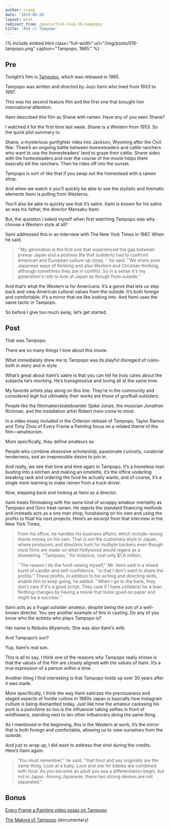 ```yaml
---
author: craig
date: '2019-05-28'
layout: post
redirect_from: /posts/film-club-19-tampopo/
title: '#19 // Tampopo'
---
```


{% include embed.html class="full-width" url="/img/posts/019-tampopo.png"
caption="Tampopo, 1985." %}

## Pre

Tonight’s film is [Tampopo](https://g.co/kgs/UjDpJs), which was released in 1985.

Tampopo was written and directed by Juzo Itami who lived from 1933 to 1997.

This was his second feature film and the first one that brought him international attention.

Itami described this film as Shane with ramen. Have any of you seen Shane?

I watched it for the first time last week. Shane is a Western from 1953. So the quick plot summary is:

Shane, a mysterious gunfighter rides into Jackson, Wyoming after the Civil War. There’s an ongoing battle between homesteaders and cattle ranchers who want to use the homesteaders’ land to graze their cattle. Shane sides with the homesteaders and over the course of the movie helps them basically kill the ranchers. Then he rides off into the sunset.

Tampopo is sort of like that if you swap out the homestead with a ramen shop.

And when we watch it you’ll quickly be able to see the stylistic and thematic elements Itami is pulling from Westerns.

You’ll also be able to quickly see that it’s satire. Itami is known for his satire as was his father, the director Mansaku Itami.

But, the question I asked myself when first watching Tampopo was why choose a Western style at all?

Itami addressed this in an interview with The New York Times in 1987. When he said,

> ''My generation is the first one that experienced the gap between prewar Japan and a postwar life that suddenly had to confront American and European culture up close, '' he said. ''We share pure Japanese ways of thinking and also Western and Christian thinking, although sometimes they are in conflict. So in a sense it's my generation's role to look at Japan as though from outside.''

And that’s what the Western is for Americans. It’s a genre that lets us step back and view American cultural values from the outside. It’s both foreign and comfortable. It’s a mirror that we like looking into. And Itami uses the same tactic in Tampopo.

So before I give too much away, let’s get started.

## Post

That was Tampopo.

There are so many things I love about this movie.

What immediately drew me to Tampopo was its playful disregard of rules–both in story and in style.

What’s great about Itami’s satire is that you can tell he truly cares about the subjects he’s mocking. He’s transgressive and loving all at the same time.

My favorite artists play along on this line. They’re in the community and considered legit but ultimately their works are those of goofball outsiders.

People like the filmmaker/skateboarder Spike Jonze, the musician Jonathan Richman, and the installation artist Robert Irwin come to mind.

In a video essay included in the Criterion release of Tampopo, Taylor Ramos and Tony Zhou of Every Frame a Painting focus on a related theme of the film––amateurism.

More specifically, they define amateurs as:

People who combine obsessive scholarship, passionate curiosity, curatorial tenderness, and an irrepressible desire to join in.

And really, we see that time and time again in Tampopo. It’s a homeless man busting into a kitchen and making an omelette, it’s the office underling breaking rank and ordering the food he actually wants, and of course, it’s a single mom learning to make ramen from a truck driver.

Now, stepping back and looking at Itami as a director.

Itami treats filmmaking with the same kind of scrappy amateur mentality as Tampopo and Goro treat ramen. He rejects the standard financing methods and insteads acts as a one man shop, fundraising on his own and using the profits to float his next projects. Here’s an excerpt from that interview in the New York Times,

> From his office, he handles his business affairs, which include raising movie money on his own. That is not the customary style in Japan, where producers and directors hunt for multiple backers even though most films are made on what Hollywood would regard as a shoestring. ''Tampopo,'' for instance, cost only \$1.6 million.
>
> ''The reason I do the fund-raising myself,'' Mr. Itami said in a mixed burst of candor and self-confidence, ''is that I don't want to share the profits.'' These profits, in addition to his writing and directing skills, enable him to keep going, he added. ''When I go to the bank, they don't care if it's a good script. They care if I have collateral for a loan. Nothing changes by having a movie that looks good on paper and might be a success.''

Itami acts as a frugal outsider amateur, despite being the son of a well-known director. You see another example of this in casting. Do any of you know who the actress who plays Tampopo is?

Her name is Nobuko Miyamoto. She was also Itami’s wife.

And Tampopo’s son?

Yup, Itami’s real son.

This is all to say, I think one of the reasons why Tampopo really shines is that the values of the film are closely aligned with the values of Itami. It’s a true expression of a person within a time.

Another thing I find interesting is that Tampopo holds up over 30 years after it was made.

More specifically, I think the way Itami satirizes the preciousness and staged aspects of foodie culture in 1980s Japan is basically how Instagram culture is being dismantled today. Just like how the amateur caressing his pork is a punchline so too is the influencer taking selfies in front of wildflowers, standing next to ten other influencers doing the same thing.

As I mentioned in the beginning, this is the Western at work, it’s the mirror that is both foreign and comfortable, allowing us to view ourselves from the outside.

And just to wrap up, I did want to address that shot during the credits. Here’s Itami again:

> 'You must remember,'' he said, ''that food and sex originally are the same thing. Look at a baby. Love and sex for babies are combined with food. As you become an adult you see a differentiation begin, but not in Japan. Among Japanese, these two strong desires are not separated.''

## Bonus

[Every Frame a Painting video essay on Tampopo](https://www.youtube.com/watch?v=I7B_QaQOyh0)

[The Making of Tampopo](https://www.youtube.com/watch?v=IYrglxMJ0VQ&has_verified=1) (documentary)